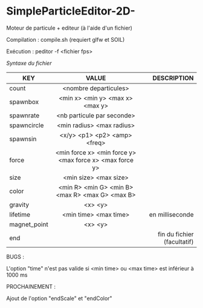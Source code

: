 # SimpleParticleEditor-2D-
Moteur de particule + editeur (à l'aide d'un fichier)

Compilation : compile.sh (requiert glfw et SOIL)

Exécution : peditor \-f \<fichier fps\>

_Syntaxe du fichier_

| KEY        | VALUE           | DESCRIPTION |
| ------------- |:-------------:| -----:|
| count         | \<nombre departicules\>                                         |  |
| spawnbox      | \<min x\> \<min y\> \<max x\> \<max y\>                         |   |
| spawnrate      | \<nb particule par seconde\>                          |   |
| spawncircle   | \<min radius\> \<max radius\>                                   |     |
| spawnsin      | \<x/y\> \<p1\> \<p2\> \<amp\> \<freq\>                          |     |
| force         | \<min force x\> \<min force y\> \<max force x\> \<max force y\> | |
| size          | \<min size\> \<max size\>                                       | |
| color         | \<min R\> \<min G\> \<min B\> \<max R\> \<max G\> \<max B\>     | |
| gravity       | \<x\> \<y\>                                                     | | 
| lifetime      | \<min time\> \<max time\>                                       | en milliseconde|
| magnet_point  | \<x\> \<y\>                                                     |    |
| end           |                                                                 | fin du fichier (facultatif)
 

BUGS : 

L'option "time" n'est pas valide si \<min time\> ou \<max time\> est inférieur à 1000 ms

PROCHAINEMENT : 

Ajout de l'option "endScale" et "endColor"
